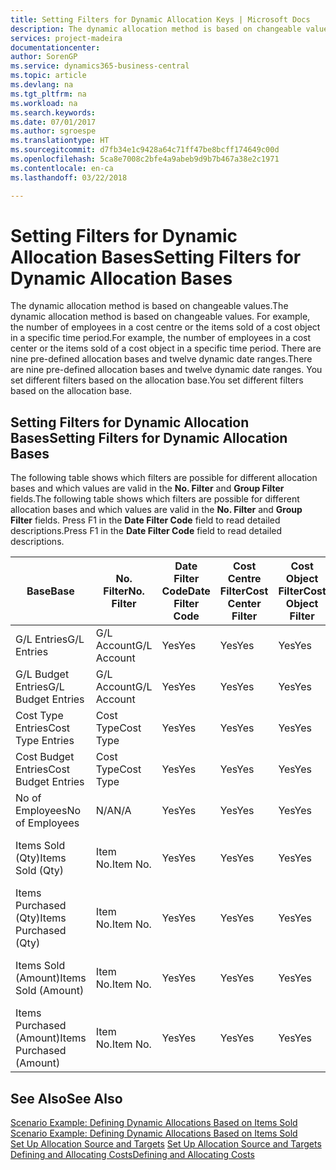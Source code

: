 ```yaml
---
title: Setting Filters for Dynamic Allocation Keys | Microsoft Docs
description: The dynamic allocation method is based on changeable values. For example, the number of employees in a cost centre or the items sold of a cost object in a specific time period. There are nine pre-defined allocation bases and twelve dynamic date ranges. You set different filters based on the allocation base.
services: project-madeira
documentationcenter: 
author: SorenGP
ms.service: dynamics365-business-central
ms.topic: article
ms.devlang: na
ms.tgt_pltfrm: na
ms.workload: na
ms.search.keywords: 
ms.date: 07/01/2017
ms.author: sgroespe
ms.translationtype: HT
ms.sourcegitcommit: d7fb34e1c9428a64c71ff47be8bcff174649c00d
ms.openlocfilehash: 5ca8e7008c2bfe4a9abeb9d9b7b467a38e2c1971
ms.contentlocale: en-ca
ms.lasthandoff: 03/22/2018

---
```

# <a name="setting-filters-for-dynamic-allocation-bases"></a><span data-ttu-id="4e6e6-106">Setting Filters for Dynamic Allocation Bases</span><span class="sxs-lookup"><span data-stu-id="4e6e6-106">Setting Filters for Dynamic Allocation Bases</span></span>
<span data-ttu-id="4e6e6-107">The dynamic allocation method is based on changeable values.</span><span class="sxs-lookup"><span data-stu-id="4e6e6-107">The dynamic allocation method is based on changeable values.</span></span> <span data-ttu-id="4e6e6-108">For example, the number of employees in a cost centre or the items sold of a cost object in a specific time period.</span><span class="sxs-lookup"><span data-stu-id="4e6e6-108">For example, the number of employees in a cost center or the items sold of a cost object in a specific time period.</span></span> <span data-ttu-id="4e6e6-109">There are nine pre-defined allocation bases and twelve dynamic date ranges.</span><span class="sxs-lookup"><span data-stu-id="4e6e6-109">There are nine pre-defined allocation bases and twelve dynamic date ranges.</span></span> <span data-ttu-id="4e6e6-110">You set different filters based on the allocation base.</span><span class="sxs-lookup"><span data-stu-id="4e6e6-110">You set different filters based on the allocation base.</span></span>  

## <a name="setting-filters-for-dynamic-allocation-bases"></a><span data-ttu-id="4e6e6-111">Setting Filters for Dynamic Allocation Bases</span><span class="sxs-lookup"><span data-stu-id="4e6e6-111">Setting Filters for Dynamic Allocation Bases</span></span>  
 <span data-ttu-id="4e6e6-112">The following table shows which filters are possible for different allocation bases and which values are valid in the **No. Filter** and **Group Filter** fields.</span><span class="sxs-lookup"><span data-stu-id="4e6e6-112">The following table shows which filters are possible for different allocation bases and which values are valid in the **No. Filter** and **Group Filter** fields.</span></span> <span data-ttu-id="4e6e6-113">Press F1 in the **Date Filter Code** field to read detailed descriptions.</span><span class="sxs-lookup"><span data-stu-id="4e6e6-113">Press F1 in the **Date Filter Code** field to read detailed descriptions.</span></span>  

|<span data-ttu-id="4e6e6-114">**Base**</span><span class="sxs-lookup"><span data-stu-id="4e6e6-114">**Base**</span></span>|<span data-ttu-id="4e6e6-115">**No. Filter**</span><span class="sxs-lookup"><span data-stu-id="4e6e6-115">**No. Filter**</span></span>|<span data-ttu-id="4e6e6-116">**Date Filter Code**</span><span class="sxs-lookup"><span data-stu-id="4e6e6-116">**Date Filter Code**</span></span>|<span data-ttu-id="4e6e6-117">**Cost Centre Filter**</span><span class="sxs-lookup"><span data-stu-id="4e6e6-117">**Cost Center Filter**</span></span>|<span data-ttu-id="4e6e6-118">**Cost Object Filter**</span><span class="sxs-lookup"><span data-stu-id="4e6e6-118">**Cost Object Filter**</span></span>|<span data-ttu-id="4e6e6-119">**Group Filter**</span><span class="sxs-lookup"><span data-stu-id="4e6e6-119">**Group Filter**</span></span>|  
|--------------|----------------------------------------|----------------------------------------------|------------------------------------------------|------------------------------------------------|------------------------------------------|  
|<span data-ttu-id="4e6e6-120">G/L Entries</span><span class="sxs-lookup"><span data-stu-id="4e6e6-120">G/L Entries</span></span>|<span data-ttu-id="4e6e6-121">G/L Account</span><span class="sxs-lookup"><span data-stu-id="4e6e6-121">G/L Account</span></span>|<span data-ttu-id="4e6e6-122">Yes</span><span class="sxs-lookup"><span data-stu-id="4e6e6-122">Yes</span></span>|<span data-ttu-id="4e6e6-123">Yes</span><span class="sxs-lookup"><span data-stu-id="4e6e6-123">Yes</span></span>|<span data-ttu-id="4e6e6-124">Yes</span><span class="sxs-lookup"><span data-stu-id="4e6e6-124">Yes</span></span>|<span data-ttu-id="4e6e6-125">N/A</span><span class="sxs-lookup"><span data-stu-id="4e6e6-125">N/A</span></span>|  
|<span data-ttu-id="4e6e6-126">G/L Budget Entries</span><span class="sxs-lookup"><span data-stu-id="4e6e6-126">G/L Budget Entries</span></span>|<span data-ttu-id="4e6e6-127">G/L Account</span><span class="sxs-lookup"><span data-stu-id="4e6e6-127">G/L Account</span></span>|<span data-ttu-id="4e6e6-128">Yes</span><span class="sxs-lookup"><span data-stu-id="4e6e6-128">Yes</span></span>|<span data-ttu-id="4e6e6-129">Yes</span><span class="sxs-lookup"><span data-stu-id="4e6e6-129">Yes</span></span>|<span data-ttu-id="4e6e6-130">Yes</span><span class="sxs-lookup"><span data-stu-id="4e6e6-130">Yes</span></span>|<span data-ttu-id="4e6e6-131">G/L Budget Name</span><span class="sxs-lookup"><span data-stu-id="4e6e6-131">G/L Budget Name</span></span>|  
|<span data-ttu-id="4e6e6-132">Cost Type Entries</span><span class="sxs-lookup"><span data-stu-id="4e6e6-132">Cost Type Entries</span></span>|<span data-ttu-id="4e6e6-133">Cost Type</span><span class="sxs-lookup"><span data-stu-id="4e6e6-133">Cost Type</span></span>|<span data-ttu-id="4e6e6-134">Yes</span><span class="sxs-lookup"><span data-stu-id="4e6e6-134">Yes</span></span>|<span data-ttu-id="4e6e6-135">Yes</span><span class="sxs-lookup"><span data-stu-id="4e6e6-135">Yes</span></span>|<span data-ttu-id="4e6e6-136">Yes</span><span class="sxs-lookup"><span data-stu-id="4e6e6-136">Yes</span></span>|<span data-ttu-id="4e6e6-137">N/A</span><span class="sxs-lookup"><span data-stu-id="4e6e6-137">N/A</span></span>|  
|<span data-ttu-id="4e6e6-138">Cost Budget Entries</span><span class="sxs-lookup"><span data-stu-id="4e6e6-138">Cost Budget Entries</span></span>|<span data-ttu-id="4e6e6-139">Cost Type</span><span class="sxs-lookup"><span data-stu-id="4e6e6-139">Cost Type</span></span>|<span data-ttu-id="4e6e6-140">Yes</span><span class="sxs-lookup"><span data-stu-id="4e6e6-140">Yes</span></span>|<span data-ttu-id="4e6e6-141">Yes</span><span class="sxs-lookup"><span data-stu-id="4e6e6-141">Yes</span></span>|<span data-ttu-id="4e6e6-142">Yes</span><span class="sxs-lookup"><span data-stu-id="4e6e6-142">Yes</span></span>|<span data-ttu-id="4e6e6-143">Budget Name</span><span class="sxs-lookup"><span data-stu-id="4e6e6-143">Budget Name</span></span>|  
|<span data-ttu-id="4e6e6-144">No of Employees</span><span class="sxs-lookup"><span data-stu-id="4e6e6-144">No of Employees</span></span>|<span data-ttu-id="4e6e6-145">N/A</span><span class="sxs-lookup"><span data-stu-id="4e6e6-145">N/A</span></span>|<span data-ttu-id="4e6e6-146">Yes</span><span class="sxs-lookup"><span data-stu-id="4e6e6-146">Yes</span></span>|<span data-ttu-id="4e6e6-147">Yes</span><span class="sxs-lookup"><span data-stu-id="4e6e6-147">Yes</span></span>|<span data-ttu-id="4e6e6-148">Yes</span><span class="sxs-lookup"><span data-stu-id="4e6e6-148">Yes</span></span>|<span data-ttu-id="4e6e6-149">N/A</span><span class="sxs-lookup"><span data-stu-id="4e6e6-149">N/A</span></span>|  
|<span data-ttu-id="4e6e6-150">Items Sold (Qty)</span><span class="sxs-lookup"><span data-stu-id="4e6e6-150">Items Sold (Qty)</span></span>|<span data-ttu-id="4e6e6-151">Item No.</span><span class="sxs-lookup"><span data-stu-id="4e6e6-151">Item No.</span></span>|<span data-ttu-id="4e6e6-152">Yes</span><span class="sxs-lookup"><span data-stu-id="4e6e6-152">Yes</span></span>|<span data-ttu-id="4e6e6-153">Yes</span><span class="sxs-lookup"><span data-stu-id="4e6e6-153">Yes</span></span>|<span data-ttu-id="4e6e6-154">Yes</span><span class="sxs-lookup"><span data-stu-id="4e6e6-154">Yes</span></span>|<span data-ttu-id="4e6e6-155">Inventory Posting Group</span><span class="sxs-lookup"><span data-stu-id="4e6e6-155">Inventory Posting Group</span></span>|  
|<span data-ttu-id="4e6e6-156">Items Purchased (Qty)</span><span class="sxs-lookup"><span data-stu-id="4e6e6-156">Items Purchased (Qty)</span></span>|<span data-ttu-id="4e6e6-157">Item No.</span><span class="sxs-lookup"><span data-stu-id="4e6e6-157">Item No.</span></span>|<span data-ttu-id="4e6e6-158">Yes</span><span class="sxs-lookup"><span data-stu-id="4e6e6-158">Yes</span></span>|<span data-ttu-id="4e6e6-159">Yes</span><span class="sxs-lookup"><span data-stu-id="4e6e6-159">Yes</span></span>|<span data-ttu-id="4e6e6-160">Yes</span><span class="sxs-lookup"><span data-stu-id="4e6e6-160">Yes</span></span>|<span data-ttu-id="4e6e6-161">Inventory Posting Group</span><span class="sxs-lookup"><span data-stu-id="4e6e6-161">Inventory Posting Group</span></span>|  
|<span data-ttu-id="4e6e6-162">Items Sold (Amount)</span><span class="sxs-lookup"><span data-stu-id="4e6e6-162">Items Sold (Amount)</span></span>|<span data-ttu-id="4e6e6-163">Item No.</span><span class="sxs-lookup"><span data-stu-id="4e6e6-163">Item No.</span></span>|<span data-ttu-id="4e6e6-164">Yes</span><span class="sxs-lookup"><span data-stu-id="4e6e6-164">Yes</span></span>|<span data-ttu-id="4e6e6-165">Yes</span><span class="sxs-lookup"><span data-stu-id="4e6e6-165">Yes</span></span>|<span data-ttu-id="4e6e6-166">Yes</span><span class="sxs-lookup"><span data-stu-id="4e6e6-166">Yes</span></span>|<span data-ttu-id="4e6e6-167">Inventory Posting Group</span><span class="sxs-lookup"><span data-stu-id="4e6e6-167">Inventory Posting Group</span></span>|  
|<span data-ttu-id="4e6e6-168">Items Purchased (Amount)</span><span class="sxs-lookup"><span data-stu-id="4e6e6-168">Items Purchased (Amount)</span></span>|<span data-ttu-id="4e6e6-169">Item No.</span><span class="sxs-lookup"><span data-stu-id="4e6e6-169">Item No.</span></span>|<span data-ttu-id="4e6e6-170">Yes</span><span class="sxs-lookup"><span data-stu-id="4e6e6-170">Yes</span></span>|<span data-ttu-id="4e6e6-171">Yes</span><span class="sxs-lookup"><span data-stu-id="4e6e6-171">Yes</span></span>|<span data-ttu-id="4e6e6-172">Yes</span><span class="sxs-lookup"><span data-stu-id="4e6e6-172">Yes</span></span>|<span data-ttu-id="4e6e6-173">Inventory Posting Group</span><span class="sxs-lookup"><span data-stu-id="4e6e6-173">Inventory Posting Group</span></span>|  

## <a name="see-also"></a><span data-ttu-id="4e6e6-174">See Also</span><span class="sxs-lookup"><span data-stu-id="4e6e6-174">See Also</span></span>  
 <span data-ttu-id="4e6e6-175">[Scenario Example: Defining Dynamic Allocations Based on Items Sold](finance-scenario-example-defining-dynamic-allocations-based-on-items-sold.md) </span><span class="sxs-lookup"><span data-stu-id="4e6e6-175">[Scenario Example: Defining Dynamic Allocations Based on Items Sold](finance-scenario-example-defining-dynamic-allocations-based-on-items-sold.md) </span></span>  
 <span data-ttu-id="4e6e6-176">[Set Up Allocation Source and Targets](finance-how-to-set-up-allocation-source-and-targets.md) </span><span class="sxs-lookup"><span data-stu-id="4e6e6-176">[Set Up Allocation Source and Targets](finance-how-to-set-up-allocation-source-and-targets.md) </span></span>  
 [<span data-ttu-id="4e6e6-177">Defining and Allocating Costs</span><span class="sxs-lookup"><span data-stu-id="4e6e6-177">Defining and Allocating Costs</span></span>](finance-define-and-allocate-costs.md)

